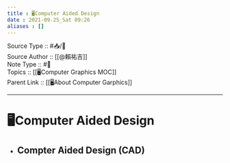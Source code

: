 ```yaml
---
title : 🖥️Computer Aided Design
date : 2021-09-25_Sat 09:26
aliases : []
---
```

Source Type :: #📥/📄 <br>
Source Author :: [[@賴祐吉]]<br>
Note Type :: #📝 <br>
Topics :: [[🖥️Computer Graphics MOC]]<br>
Parent Link :: [[🖥️About Computer Garphics]]<br>

---
# 🖥️Computer Aided Design

+ Compter Aided Design (CAD)
	- 